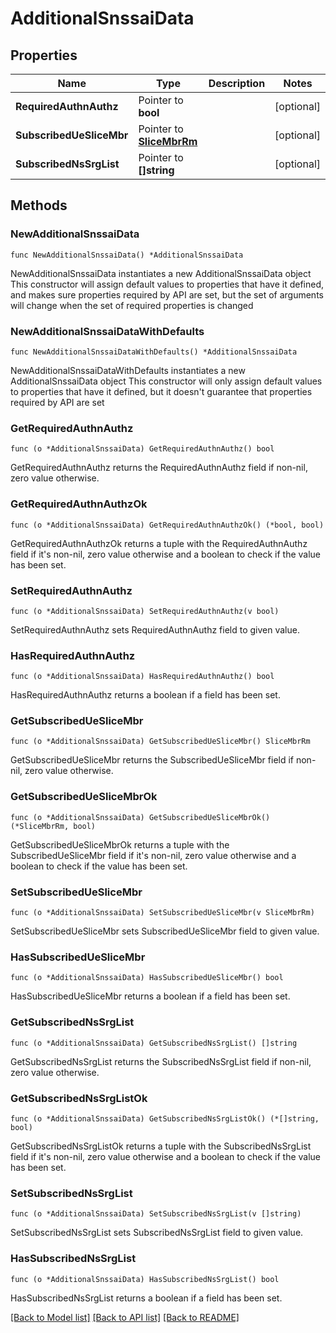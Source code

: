 # AdditionalSnssaiData

## Properties

Name | Type | Description | Notes
------------ | ------------- | ------------- | -------------
**RequiredAuthnAuthz** | Pointer to **bool** |  | [optional] 
**SubscribedUeSliceMbr** | Pointer to [**SliceMbrRm**](SliceMbrRm.md) |  | [optional] 
**SubscribedNsSrgList** | Pointer to **[]string** |  | [optional] 

## Methods

### NewAdditionalSnssaiData

`func NewAdditionalSnssaiData() *AdditionalSnssaiData`

NewAdditionalSnssaiData instantiates a new AdditionalSnssaiData object
This constructor will assign default values to properties that have it defined,
and makes sure properties required by API are set, but the set of arguments
will change when the set of required properties is changed

### NewAdditionalSnssaiDataWithDefaults

`func NewAdditionalSnssaiDataWithDefaults() *AdditionalSnssaiData`

NewAdditionalSnssaiDataWithDefaults instantiates a new AdditionalSnssaiData object
This constructor will only assign default values to properties that have it defined,
but it doesn't guarantee that properties required by API are set

### GetRequiredAuthnAuthz

`func (o *AdditionalSnssaiData) GetRequiredAuthnAuthz() bool`

GetRequiredAuthnAuthz returns the RequiredAuthnAuthz field if non-nil, zero value otherwise.

### GetRequiredAuthnAuthzOk

`func (o *AdditionalSnssaiData) GetRequiredAuthnAuthzOk() (*bool, bool)`

GetRequiredAuthnAuthzOk returns a tuple with the RequiredAuthnAuthz field if it's non-nil, zero value otherwise
and a boolean to check if the value has been set.

### SetRequiredAuthnAuthz

`func (o *AdditionalSnssaiData) SetRequiredAuthnAuthz(v bool)`

SetRequiredAuthnAuthz sets RequiredAuthnAuthz field to given value.

### HasRequiredAuthnAuthz

`func (o *AdditionalSnssaiData) HasRequiredAuthnAuthz() bool`

HasRequiredAuthnAuthz returns a boolean if a field has been set.

### GetSubscribedUeSliceMbr

`func (o *AdditionalSnssaiData) GetSubscribedUeSliceMbr() SliceMbrRm`

GetSubscribedUeSliceMbr returns the SubscribedUeSliceMbr field if non-nil, zero value otherwise.

### GetSubscribedUeSliceMbrOk

`func (o *AdditionalSnssaiData) GetSubscribedUeSliceMbrOk() (*SliceMbrRm, bool)`

GetSubscribedUeSliceMbrOk returns a tuple with the SubscribedUeSliceMbr field if it's non-nil, zero value otherwise
and a boolean to check if the value has been set.

### SetSubscribedUeSliceMbr

`func (o *AdditionalSnssaiData) SetSubscribedUeSliceMbr(v SliceMbrRm)`

SetSubscribedUeSliceMbr sets SubscribedUeSliceMbr field to given value.

### HasSubscribedUeSliceMbr

`func (o *AdditionalSnssaiData) HasSubscribedUeSliceMbr() bool`

HasSubscribedUeSliceMbr returns a boolean if a field has been set.

### GetSubscribedNsSrgList

`func (o *AdditionalSnssaiData) GetSubscribedNsSrgList() []string`

GetSubscribedNsSrgList returns the SubscribedNsSrgList field if non-nil, zero value otherwise.

### GetSubscribedNsSrgListOk

`func (o *AdditionalSnssaiData) GetSubscribedNsSrgListOk() (*[]string, bool)`

GetSubscribedNsSrgListOk returns a tuple with the SubscribedNsSrgList field if it's non-nil, zero value otherwise
and a boolean to check if the value has been set.

### SetSubscribedNsSrgList

`func (o *AdditionalSnssaiData) SetSubscribedNsSrgList(v []string)`

SetSubscribedNsSrgList sets SubscribedNsSrgList field to given value.

### HasSubscribedNsSrgList

`func (o *AdditionalSnssaiData) HasSubscribedNsSrgList() bool`

HasSubscribedNsSrgList returns a boolean if a field has been set.


[[Back to Model list]](../README.md#documentation-for-models) [[Back to API list]](../README.md#documentation-for-api-endpoints) [[Back to README]](../README.md)


